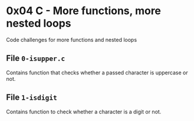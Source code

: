 # 0x04 C - More functions, more nested loops
Code challenges for more functions and nested loops

## File `0-isupper.c`
Contains function that checks whether a passed character is uppercase or not.

## File `1-isdigit`
Contains function to check whether a character is a digit or not.



